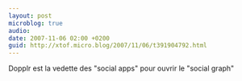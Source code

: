 ```yaml
---
layout: post
microblog: true
audio: 
date: 2007-11-06 02:00 +0200
guid: http://xtof.micro.blog/2007/11/06/t391904792.html
---
```

Dopplr est la vedette des "social apps" pour ouvrir le "social graph"
